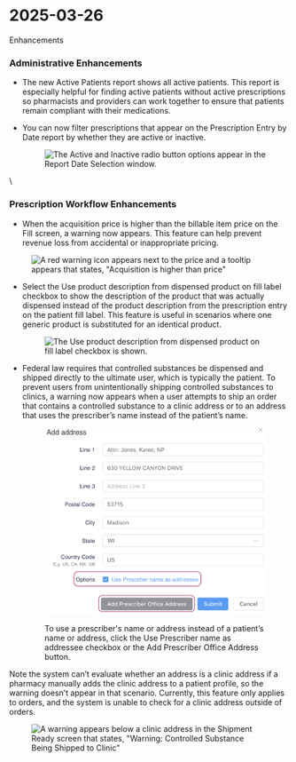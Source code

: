 # 2025-03-26

Enhancements

### Administrative Enhancements

* The new Active Patients report shows all active patients. This report is especially helpful for finding active patients without active prescriptions so pharmacists and providers can work together to ensure that patients remain compliant with their medications.
*   You can now filter prescriptions that appear on the Prescription Entry by Date report by whether they are active or inactive.&#x20;

    <figure><img src="https://lh7-rt.googleusercontent.com/docsz/AD_4nXcXrLIypHJIq91pDvJFgmaC2Kl4K4V9YtHMTrQxTL4w4aZVzufdRUSWeHhbN0pE573wlpXVPgVCUW-mksEIZv5HZ-hfV17o43bEiFRPpQYoAErvQhORolWiYzjLcC9bKWssJZg2Rw?key=Mwg-J6pWl6poZIgsxn2fk5-D" alt="The Active and Inactive radio button options appear in the Report Date Selection window."><figcaption></figcaption></figure>

\


### Prescription Workflow Enhancements 

* When the acquisition price is higher than the billable item price on the Fill screen, a warning now appears. This feature can help prevent revenue loss from accidental or inappropriate pricing.

<figure><img src="https://lh7-rt.googleusercontent.com/docsz/AD_4nXdyHgAB3_LByZHyt3pLxy9FGD82d-rKdu2KsGygN4Mgwb1eWeTPyOtTUohFJMzEN0QlCZCTBZSSjOiC3wEcnbuHnsEqJrRCz2yzBjywdV0Urv6uK65NQ7w5tjN41FjU1WNtaO8EkQ?key=Mwg-J6pWl6poZIgsxn2fk5-D" alt="A red warning icon appears next to the price and a tooltip appears that states, &#x22;Acquisition is higher than price&#x22;"><figcaption></figcaption></figure>

*   Select the Use product description from dispensed product on fill label checkbox to show the description of the product that was actually dispensed instead of the product description from the prescription entry on the patient fill label. This feature is useful in scenarios where one generic product is substituted for an identical product.&#x20;

    <figure><img src="https://lh7-rt.googleusercontent.com/docsz/AD_4nXe7SB0wxWLA9UBEW5FhYOnh_yPKtDWlB__Kd-hi-V6nKWN_TsCJqqOiquzEY-XPk9wVbzh_GPofTBfo3I9lkvC55uzhjFYJR2mAEXyxsOVov13bT5P9n71xi9Aoi-ntpPljPtkkjg?key=Mwg-J6pWl6poZIgsxn2fk5-D" alt="The Use product description from dispensed product on fill label checkbox is shown."><figcaption></figcaption></figure>
*   Federal law requires that controlled substances be dispensed and shipped directly to the ultimate user, which is typically the patient. To prevent users from unintentionally shipping controlled substances to clinics, a warning now appears when a user attempts to ship an order that contains a controlled substance to a clinic address or to an address that uses the prescriber’s name instead of the patient’s name.&#x20;



    <figure><img src="../.gitbook/assets/image (2) (1).png" alt=""><figcaption><p>To use a prescriber's name or address instead of a patient’s name or address, click the Use Prescriber name as addressee checkbox or the Add Prescriber Office Address button.</p></figcaption></figure>

Note the system can’t evaluate whether an address is a clinic address if a pharmacy manually adds the clinic address to a patient profile, so the warning doesn’t appear in that scenario. Currently, this feature only applies to orders, and the system is unable to check for a clinic address outside of orders.

<figure><img src="https://lh7-rt.googleusercontent.com/docsz/AD_4nXfYaojKE4-7K_ujNpO5B_Rqm-5N5-OS0g8pCDdFXiLfz_EWSeomgc9MbuzAlF_LtUl0DP-2KFpGqWOiuFEz1VvYyRduWOKIMTN1vH9Vf3If6CghLeM7z0lBnh1oDjhdOmlbn6TmtQ?key=Mwg-J6pWl6poZIgsxn2fk5-D" alt="A warning appears below a clinic address in the Shipment Ready screen that states, &#x22;Warning: Controlled Substance Being Shipped to Clinic&#x22;"><figcaption></figcaption></figure>
